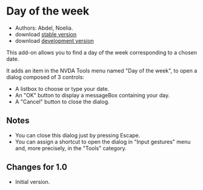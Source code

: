 # Day of the week #
*	 Authors: Abdel, Noelia.
*	 download [stable version][1]
*	 download [development version][2]

This add-on allows you to find a day of the week corresponding to a chosen date.

It adds an item in the NVDA Tools menu named "Day of the week", to open a dialog composed of 3 controls:

*	 A listbox to choose or type your date.
*	 An "OK" button to display a messageBox containing your day.
*	 A "Cancel" button to close the dialog.

## Notes ##
*	 You can close this dialog just by pressing Escape.
*	 You can assign a shortcut to open the dialog in "Input gestures" menu and, more precisely, in the "Tools" category.

## Changes for 1.0 ##
*	 Initial version.

[1]: https://github.com/abdel792/dayOfTheWeek/releases/download/v1.5/dayOfTheWeek-1.5.nvda-addon

[2]: https://github.com/abdel792/dayOfTheWeek/releases/download/v1.5/dayOfTheWeek-1.5.nvda-addon
